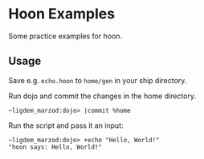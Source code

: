 # Hoon Examples

Some practice examples for hoon.

## Usage
Save e.g. `echo.hoon` to `home/gen` in your ship directory.

Run dojo and commit the changes in the home directory.
```hoon
~ligdem_marzod:dojo> |commit %home
```

Run the script and pass it an input:
```hoon
~ligdem_marzod:dojo> +echo "Hello, World!"
"hoon says: Hello, World!"
```

